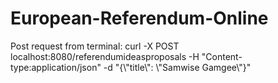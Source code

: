 # European-Referendum-Online

Post request from terminal: curl -X POST localhost:8080/referendumideasproposals -H "Content-type:application/json" -d "{\\"title\\": \\"Samwise Gamgee\\"}"

